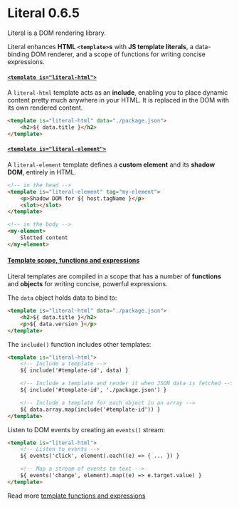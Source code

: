 # Literal <span class="text-06">0.6.5</span>

Literal is a DOM rendering library.

Literal enhances **HTML `<template>`s** with **JS template literals**, a data-binding
DOM renderer, and a scope of functions for writing concise expressions.


#### [`<template is="literal-html">`](./literal-html/)

A `literal-html` template acts as an **include**, enabling you to place dynamic
content pretty much anywhere in your HTML. It is replaced in the DOM with its
own rendered content.

```html
<template is="literal-html" data="./package.json">
    <h2>${ data.title }</h2>
</template>
```


#### [`<template is="literal-element">`](./literal-element/)

A `literal-element` template defines a **custom element** and its **shadow DOM**,
entirely in HTML.

```html
<!-- in the head -->
<template is="literal-element" tag="my-element">
    <p>Shadow DOM for ${ host.tagName }</p>
    <slot></slot>
</template>

<!-- in the body -->
<my-element>
    Slotted content
</my-element>
```


#### [Template scope, functions and expressions](https://stephen.band/literal/templates/)

Literal templates are compiled in a scope that has a number of **functions** and
**objects** for writing concise, powerful expressions.

The `data` object holds data to bind to:

```html
<template is="literal-html" data="./package.json">
    <h2>${ data.title }</h2>
    <p>${ data.version }</p>
</template>
```

The `include()` function includes other templates:

```html
<template is="literal-html">
    <!-- Include a template -->
    ${ include('#template-id', data) }

    <!-- Include a template and render it when JSON data is fetched -->
    ${ include('#template-id', './package.json') }

    <!-- Include a template for each object in an array -->
    ${ data.array.map(include('#template-id')) }
</template>
```

Listen to DOM events by creating an `events()` stream:

```html
<template is="literal-html">
    <!-- Listen to events -->
    ${ events('click', element).each((e) => { ... }) }

    <!-- Map a stream of events to text -->
    ${ events('change', element).map((e) => e.target.value) }
</template>
```

Read more [template functions and expressions](https://stephen.band/literal/templates/)

